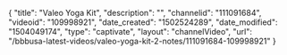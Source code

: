 {
    "title": "Valeo Yoga Kit",
    "description": "",
    "channelid": "111091684",
    "videoid": "109998921",
    "date_created": "1502524289",
    "date_modified": "1504049174",
    "type": "captivate",
    "layout": "channelVideo",
    "url": "\/bbbusa-latest-videos\/valeo-yoga-kit-2-notes\/111091684-109998921"
}